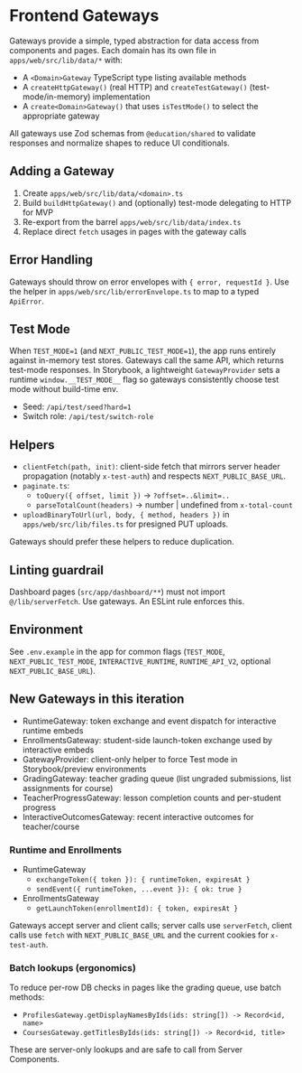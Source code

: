 # Frontend Gateways

Gateways provide a simple, typed abstraction for data access from components and pages. Each domain has its own file in `apps/web/src/lib/data/*` with:

- A `<Domain>Gateway` TypeScript type listing available methods
- A `createHttpGateway()` (real HTTP) and `createTestGateway()` (test-mode/in-memory) implementation
- A `create<Domain>Gateway()` that uses `isTestMode()` to select the appropriate gateway

All gateways use Zod schemas from `@education/shared` to validate responses and normalize shapes to reduce UI conditionals.

## Adding a Gateway
1. Create `apps/web/src/lib/data/<domain>.ts`
2. Build `buildHttpGateway()` and (optionally) test-mode delegating to HTTP for MVP
3. Re-export from the barrel `apps/web/src/lib/data/index.ts`
4. Replace direct `fetch` usages in pages with the gateway calls

## Error Handling
Gateways should throw on error envelopes with `{ error, requestId }`. Use the helper in `apps/web/src/lib/errorEnvelope.ts` to map to a typed `ApiError`.

## Test Mode
When `TEST_MODE=1` (and `NEXT_PUBLIC_TEST_MODE=1`), the app runs entirely against in-memory test stores. Gateways call the same API, which returns test-mode responses. In Storybook, a lightweight `GatewayProvider` sets a runtime `window.__TEST_MODE__` flag so gateways consistently choose test mode without build-time env.

- Seed: `/api/test/seed?hard=1`
- Switch role: `/api/test/switch-role`

## Helpers

- `clientFetch(path, init)`: client-side fetch that mirrors server header propagation (notably `x-test-auth`) and respects `NEXT_PUBLIC_BASE_URL`.
- `paginate.ts`:
  - `toQuery({ offset, limit })` → `?offset=..&limit=..`
  - `parseTotalCount(headers)` → number | undefined from `x-total-count`
- `uploadBinaryToUrl(url, body, { method, headers })` in `apps/web/src/lib/files.ts` for presigned PUT uploads.

Gateways should prefer these helpers to reduce duplication.

## Linting guardrail

Dashboard pages (`src/app/dashboard/**`) must not import `@/lib/serverFetch`. Use gateways. An ESLint rule enforces this.

## Environment

See `.env.example` in the app for common flags (`TEST_MODE`, `NEXT_PUBLIC_TEST_MODE`, `INTERACTIVE_RUNTIME`, `RUNTIME_API_V2`, optional `NEXT_PUBLIC_BASE_URL`).

## New Gateways in this iteration

- RuntimeGateway: token exchange and event dispatch for interactive runtime embeds
- EnrollmentsGateway: student-side launch-token exchange used by interactive embeds
- GatewayProvider: client-only helper to force Test mode in Storybook/preview environments
- GradingGateway: teacher grading queue (list ungraded submissions, list assignments for course)
- TeacherProgressGateway: lesson completion counts and per-student progress
- InteractiveOutcomesGateway: recent interactive outcomes for teacher/course

### Runtime and Enrollments

- RuntimeGateway
  - `exchangeToken({ token }): { runtimeToken, expiresAt }`
  - `sendEvent({ runtimeToken, ...event }): { ok: true }`
- EnrollmentsGateway
  - `getLaunchToken(enrollmentId): { token, expiresAt }`

Gateways accept server and client calls; server calls use `serverFetch`, client calls use `fetch` with `NEXT_PUBLIC_BASE_URL` and the current cookies for `x-test-auth`.

### Batch lookups (ergonomics)

To reduce per-row DB checks in pages like the grading queue, use batch methods:

- `ProfilesGateway.getDisplayNamesByIds(ids: string[]) -> Record<id, name>`
- `CoursesGateway.getTitlesByIds(ids: string[]) -> Record<id, title>`

These are server-only lookups and are safe to call from Server Components.
